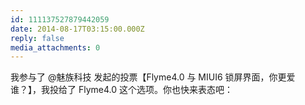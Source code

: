 ```yaml
---
id: 111137527879442059
date: 2014-08-17T03:15:00.000Z
reply: false
media_attachments: 0
---
```


我参与了 @魅族科技 发起的投票【Flyme4.0 与 MIUI6 锁屏界面，你更爱谁？】，我投给了 Flyme4.0 这个选项。你也快来表态吧：​​​​

